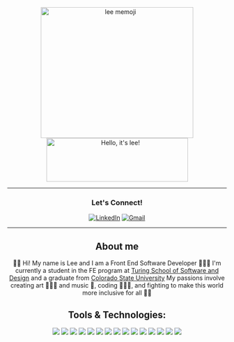 <div align="center"><img width="350" height="300" alt="lee memoji" src="https://user-images.githubusercontent.com/106054421/197259207-6046069e-e6d2-46e7-9e0a-040168192d2b.png" /></div>
<div align="center"><img height="100" width="325"src="https://user-images.githubusercontent.com/106054421/197262463-f157a0f1-49f1-40d3-b96f-56fb91854187.png" alt="Hello, it's lee!"</div>

<hr />

<h3 align="center">Let's Connect!</h3>
<p align="center">
 <a href="https://www.linkedin.com/in/leah-young-fe/"><img src="https://img.shields.io/badge/LinkedIn-0E76A8?style=for-the-badge&logo=linkedin&logoColor=white" alt="LinkedIn"></a>
 <a href="mailto:younglee.fe@gmail.com"><img src="https://img.shields.io/badge/Gmail-DB4437?style=for-the-badge&logo=gmail&logoColor=white" alt="Gmail"></a>  
</p>

<hr />

## About me

👋🏾 Hi! My name is Lee and I am a Front End Software Developer
👩🏾‍🎓 I'm currently a student in the FE program at [Turing School of Software and Design](https://turing.edu/) and a graduate from [Colorado State University](https://www.colostate.edu/)
My passions involve creating art 👩🏾‍🎨 and music 🎵, coding 👩🏾‍💻, and fighting to make this world more inclusive for all ✊🏾

## Tools & Technologies:
<p>
  <img src="https://img.shields.io/badge/JavaScript-FCDC00?style=for-the-badge&logo=javascript&logoColor=white"/>
  <img src="https://img.shields.io/badge/HTML5-E34F26?style=for-the-badge&logo=html5&logoColor=white" />
  <img src="https://img.shields.io/badge/CSS3-1572B6?style=for-the-badge&logo=css3&logoColor=white" />
  <img src="https://img.shields.io/badge/React-5ED3F3?style=for-the-badge&logo=react&logoColor=white" />
  <img src="https://img.shields.io/badge/Node.js-339933?style=for-the-badge&logo=nodedotjs&logoColor=white"/>
  <img src="https://img.shields.io/badge/github-24292E.svg?style=for-the-badge&logo=github&logoColor=white" />
  <img src="https://img.shields.io/badge/git-%23F05033.svg?style=for-the-badge&logo=git&logoColor=white" />
  <img src="https://img.shields.io/badge/npm-F85100?style=for-the-badge&logo=npm&logoColor=white"/>
  <img src="https://img.shields.io/badge/Mocha-8C6849?style=for-the-badge&logo=Mocha&logoColor=white"/>
  <img src="https://img.shields.io/badge/chai-9F0702?style=for-the-badge&logo=chai&logoColor=white"/>
  <img src="https://img.shields.io/badge/-cypress-%23E5E5E5?style=for-the-badge&logo=cypress&logoColor=058a5e"/>
  <img src="https://img.shields.io/badge/Visual_Studio_Code-0078D4?style=for-the-badge&logo=visual%20studio%20code&logoColor=white"/>
  <img src="https://img.shields.io/badge/Slack-601E69.svg?&style=for-the-badge&logo=slack&logoColor=white"/>
  <img src="https://img.shields.io/badge/OOP%20-FEAE2B.svg?&style=for-the-badge&logo=OOP&logoColor=white" />
  <img src="https://img.shields.io/badge/TDD%20-FD8D6E.svg?&style=for-the-badge&logo=TDD&logoColor=white" />
</p>
